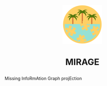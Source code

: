 <p align="center">
  <img alt="logo" src="https://github.com/dnaya-org/mirage/raw/master/logo/mirage.svg?sanitize=true" width="128px">
</p>

<h1><p align="center">MIRAGE</p></h1>

Missing InfoRmAtion Graph projEction
